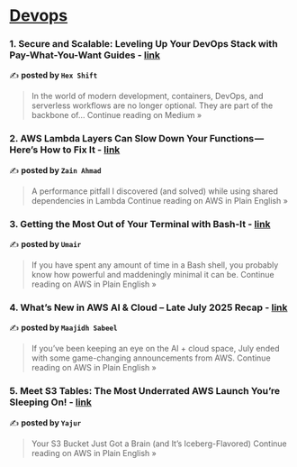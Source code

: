 
<h1><a href=https://medium.com/tag/devops/recommended target="_blank" rel="noopener noreferrer">Devops</a></h1>
<h3>1. Secure and Scalable: Leveling Up Your DevOps Stack with Pay-What-You-Want Guides - <a href="https://hexshift.medium.com/secure-and-scalable-leveling-up-your-devops-stack-with-pay-what-you-want-guides-3f1fbb1f007d?source=rss------devops-5" target="_blank" rel="noopener noreferrer">link</a></h3>

✍️ **posted by `Hex Shift`**

<blockquote>In the world of modern development, containers, DevOps, and serverless workflows are no longer optional. They are part of the backbone of…
Continue reading on Medium »</blockquote>

<h3>2. AWS Lambda Layers Can Slow Down Your Functions — Here’s How to Fix It - <a href="https://aws.plainenglish.io/aws-lambda-layers-can-slow-down-your-functions-heres-how-to-fix-it-e9c1afd6d96f?source=rss------devops-5" target="_blank" rel="noopener noreferrer">link</a></h3>

✍️ **posted by `Zain Ahmad`**

<blockquote>A performance pitfall I discovered (and solved) while using shared dependencies in Lambda
Continue reading on AWS in Plain English »</blockquote>

<h3>3. Getting the Most Out of Your Terminal with Bash-It - <a href="https://aws.plainenglish.io/getting-the-most-out-of-your-terminal-with-bash-it-a9d29df3dbe9?source=rss------devops-5" target="_blank" rel="noopener noreferrer">link</a></h3>

✍️ **posted by `Umair`**

<blockquote>If you have spent any amount of time in a Bash shell, you probably know how powerful and maddeningly minimal it can be.
Continue reading on AWS in Plain English »</blockquote>

<h3>4.  What’s New in AWS AI & Cloud – Late July 2025 Recap - <a href="https://aws.plainenglish.io/whats-new-in-aws-ai-cloud-late-july-2025-recap-5685a94db354?source=rss------devops-5" target="_blank" rel="noopener noreferrer">link</a></h3>

✍️ **posted by `Maajidh Sabeel`**

<blockquote>If you’ve been keeping an eye on the AI + cloud space, July ended with some game-changing announcements from AWS.
Continue reading on AWS in Plain English »</blockquote>

<h3>5. Meet S3 Tables: The Most Underrated AWS Launch You’re Sleeping On! - <a href="https://aws.plainenglish.io/meet-s3-tables-the-most-underrated-aws-launch-youre-sleeping-on-b8bdb3f79646?source=rss------devops-5" target="_blank" rel="noopener noreferrer">link</a></h3>

✍️ **posted by `Yajur`**

<blockquote>Your S3 Bucket Just Got a Brain (and It’s Iceberg-Flavored)
Continue reading on AWS in Plain English »</blockquote>

